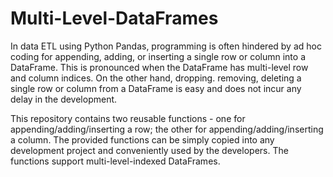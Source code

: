 # Multi-Level-DataFrames

In data ETL using Python Pandas, programming is often hindered by ad hoc coding for appending, adding, or inserting a single row or column into a DataFrame. This is pronounced when the DataFrame has multi-level row and column indices. On the other hand, dropping. removing, deleting a single row or column from a DataFrame is easy and does not incur any delay in the development.

This repository contains two reusable functions - one for appending/adding/inserting a row; the other for appending/adding/inserting a column. The provided functions can be simply copied into any development project and conveniently used by the developers. The functions support multi-level-indexed DataFrames.

